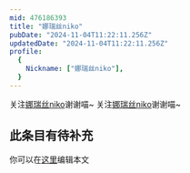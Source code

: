 ```yaml
---
mid: 476186393
title: "娜瑞丝niko"
pubDate: "2024-11-04T11:22:11.256Z"
updatedDate: "2024-11-04T11:22:11.256Z"
profile:
  {
    Nickname: ["娜瑞丝niko"],
  }
---
```


关注[娜瑞丝niko](https://space.bilibili.com/476186393)谢谢喵~ 关注[娜瑞丝niko](https://space.bilibili.com/476186393)谢谢喵~

## 此条目有待补充
你可以在[这里](https://github.com/Yuhanawa/VTuber.ICU-Content/edit/master/v/娜瑞丝niko/index.md)编辑本文
